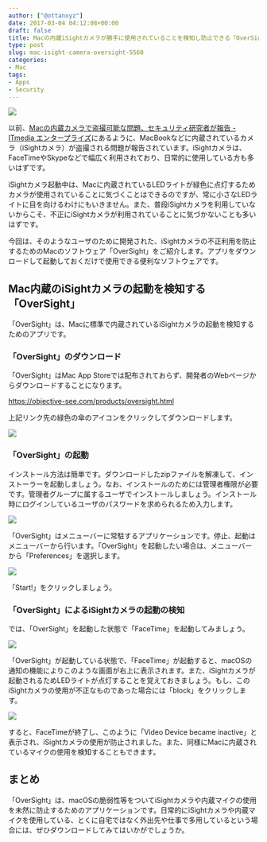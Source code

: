 ```yaml
---
author: ["@ottanxyz"]
date: 2017-03-04 04:12:08+00:00
draft: false
title: Macの内蔵iSightカメラが勝手に使用されていることを検知し防止できる「OverSight」
type: post
slug: mac-isight-camera-oversight-5560
categories:
- Mac
tags:
- Apps
- Security
---
```


![](/uploads/2017/03/170304-58ba3b1937ed1.jpg)






以前、[Macの内蔵カメラで盗撮可能な問題、セキュリティ研究者が報告 - ITmedia エンタープライズ](http://www.itmedia.co.jp/enterprise/articles/1610/07/news125.html)にあるように、MacBookなどに内蔵されているカメラ（iSightカメラ）が盗撮される問題が報告されています。iSightカメラは、FaceTimeやSkypeなどで幅広く利用されており、日常的に使用している方も多いはずです。





iSightカメラ起動中は、Macに内蔵されているLEDライトが緑色に点灯するためカメラが使用されていることに気づくことはできるのですが、常に小さなLEDライトに目を向けるわけにもいきません。また、普段iSightカメラを利用していないからこそ、不正にiSightカメラが利用されていることに気づかないことも多いはずです。





今回は、そのようなユーザのために開発された、iSightカメラの不正利用を防止するためのMacのソフトウェア「OverSight」をご紹介します。アプリをダウンロードして起動しておくだけで使用できる便利なソフトウェアです。





## Mac内蔵のiSightカメラの起動を検知する「OverSight」





「OverSight」は、Macに標準で内蔵されているiSightカメラの起動を検知するためのアプリです。





### 「OverSight」のダウンロード





「OverSight」はMac App Storeでは配布されておらず、開発者のWebページからダウンロードすることになります。



https://objective-see.com/products/oversight.html



上記リンク先の緑色の傘のアイコンをクリックしてダウンロードします。





![](/uploads/2017/03/170304-58ba3b3946ac0.png)






### 「OverSight」の起動





インストール方法は簡単です。ダウンロードしたzipファイルを解凍して、インストーラーを起動しましょう。なお、インストールのためには管理者権限が必要です。管理者グループに属するユーザでインストールしましょう。インストール時にログインしているユーザのパスワードを求められるため入力します。





![](/uploads/2017/03/170304-58ba3b2b45a6f.png)






「OverSight」はメニューバーに常駐するアプリケーションです。停止、起動はメニューバーから行います。「OverSight」を起動したい場合は、メニューバーから「Preferences」を選択します。





![](/uploads/2017/03/170304-58ba3b30214a3.png)






「Start!」をクリックしましょう。





### 「OverSight」によるiSightカメラの起動の検知





では、「OverSight」を起動した状態で「FaceTime」を起動してみましょう。





![](/uploads/2017/03/170304-58ba3b40b3d3b.png)






「OverSight」が起動している状態で、「FaceTime」が起動すると、macOSの通知の機能によりこのような画面が右上に表示されます。また、iSightカメラが起動されるためLEDライトが点灯することを覚えておきましょう。もし、このiSightカメラの使用が不正なものであった場合には「block」をクリックします。





![](/uploads/2017/03/170304-58ba3b463ac07.png)






すると、FaceTimeが終了し、このように「Video Device became inactive」と表示され、iSightカメラの使用が防止されました。また、同様にMacに内蔵されているマイクの使用を検知することもできます。





## まとめ





「OverSight」は、macOSの脆弱性等をついてiSightカメラや内蔵マイクの使用を未然に防止するためのアプリケーションです。日常的にiSightカメラや内蔵マイクを使用している、とくに自宅ではなく外出先や仕事で多用しているという場合には、ぜひダウンロードしてみてはいかがでしょうか。
